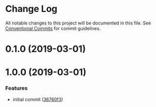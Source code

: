 # Change Log

All notable changes to this project will be documented in this file.
See [Conventional Commits](https://conventionalcommits.org) for commit guidelines.

# 0.1.0 (2019-03-01)

# 1.0.0 (2019-03-01)

### Features

- initial commit ([36760f3](https://github.com/billykwok/reshoot/commit/36760f3))
